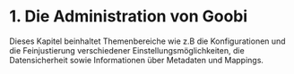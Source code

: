 # 1. Die Administration von Goobi

Dieses Kapitel beinhaltet Themenbereiche wie z.B die Konfigurationen und die Feinjustierung verschiedener Einstellungsmöglichkeiten, die Datensicherheit sowie Informationen über Metadaten und Mappings.

